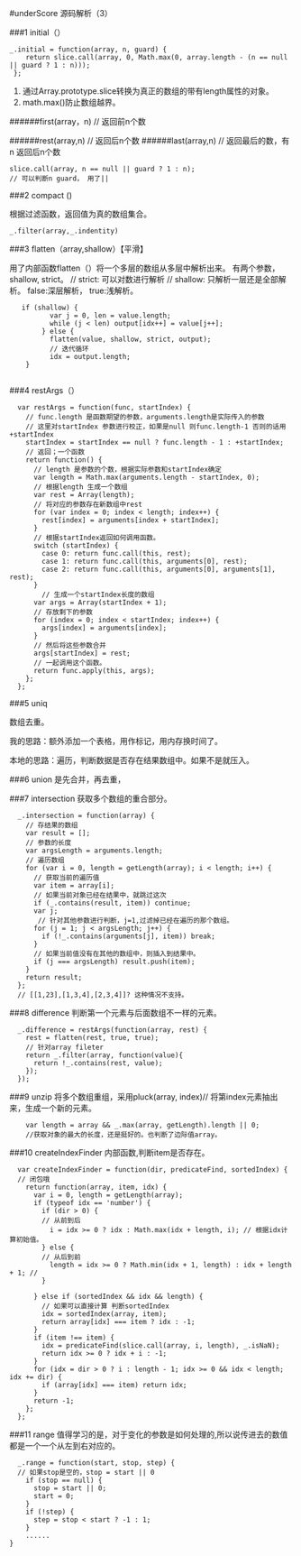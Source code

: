 #underScore 源码解析（3）

###1 initial（）

```
_.initial = function(array, n, guard) {
    return slice.call(array, 0, Math.max(0, array.length - (n == null || guard ? 1 : n)));
 };

```

1. 通过Array.prototype.slice转换为真正的数组的带有length属性的对象。
2. math.max()防止数组越界。

######first(array，n) // 返回前n个数

######rest(array,n) // 返回后n个数
######last(array,n) // 返回最后的数，有n 返回后n个数
```
slice.call(array, n == null || guard ? 1 : n);
// 可以判断n guard， 用了||
```

###2 compact ()

根据过滤函数，返回值为真的数组集合。

`_.filter(array,_.indentity)`


###3 flatten（array,shallow）【平滑】

用了内部函数flatten（）将一个多层的数组从多层中解析出来。
有两个参数，shallow, strict。
// strict: 可以对数进行解析
// shallow: 只解析一层还是全部解析。 false:深层解析， true:浅解析。

```
   if (shallow) {
          var j = 0, len = value.length;
          while (j < len) output[idx++] = value[j++];
        } else {
          flatten(value, shallow, strict, output);
          // 迭代循环
          idx = output.length;
    }


```

###4 restArgs（）
```
  var restArgs = function(func, startIndex) {
    // func.length 是函数期望的参数，arguments.length是实际传入的参数
    // 这里对startIndex 参数进行校正，如果是null 则func.length-1 否则的话用+startIndex
    startIndex = startIndex == null ? func.length - 1 : +startIndex;
    // 返回；一个函数
    return function() {
      // length 是参数的个数，根据实际参数和startIndex确定
      var length = Math.max(arguments.length - startIndex, 0);
      // 根据length 生成一个数组
      var rest = Array(length);
      // 将对应的参数存在新数组中rest
      for (var index = 0; index < length; index++) {
        rest[index] = arguments[index + startIndex];
      }
      // 根据startIndex返回如何调用函数。
      switch (startIndex) {
        case 0: return func.call(this, rest);
        case 1: return func.call(this, arguments[0], rest);
        case 2: return func.call(this, arguments[0], arguments[1], rest);
      }
        // 生成一个startIndex长度的数组
      var args = Array(startIndex + 1);
      // 存放剩下的参数
      for (index = 0; index < startIndex; index++) {
        args[index] = arguments[index];
      }
      // 然后将这些参数合并
      args[startIndex] = rest;
      // 一起调用这个函数。
      return func.apply(this, args);
    };
  };
```




###5 uniq 

数组去重。

我的思路：额外添加一个表格，用作标记，用内存换时间了。

本地的思路：遍历，判断数据是否存在结果数组中。如果不是就压入。


###6 union
是先合并，再去重，

###7 intersection 
获取多个数组的重合部分。

```
  _.intersection = function(array) {
    // 存结果的数组
    var result = [];
    // 参数的长度
    var argsLength = arguments.length;
    // 遍历数组
    for (var i = 0, length = getLength(array); i < length; i++) {
      // 获取当前的遍历值
      var item = array[i];
      // 如果当前对象已经在结果中，就跳过这次
      if (_.contains(result, item)) continue;
      var j;
       // 针对其他参数进行判断，j=1,过滤掉已经在遍历的那个数组。
      for (j = 1; j < argsLength; j++) {
        if (!_.contains(arguments[j], item)) break;
      }
      // 如果当前值没有在其他的数组中，则插入到结果中。
      if (j === argsLength) result.push(item);
    }
    return result;
  };
  // [[1,23],[1,3,4],[2,3,4]]? 这种情况不支持。
```


###8 difference
判断第一个元素与后面数组不一样的元素。

```
  _.difference = restArgs(function(array, rest) {
    rest = flatten(rest, true, true);
    // 针对array fileter
    return _.filter(array, function(value){
      return !_.contains(rest, value);
    });
  });

```
###9 unzip
将多个数组重组，采用pluck(array, index)// 将第index元素抽出来，生成一个新的元素。

```
    var length = array && _.max(array, getLength).length || 0;
    //获取对象的最大的长度，还是挺好的。也判断了边际值array。

```

###10 createIndexFinder
内部函数,判断item是否存在。

```
  var createIndexFinder = function(dir, predicateFind, sortedIndex) {
  // 闭包哦
    return function(array, item, idx) {
      var i = 0, length = getLength(array);
      if (typeof idx == 'number') {
        if (dir > 0) {
        // 从前到后
          i = idx >= 0 ? idx : Math.max(idx + length, i); // 根据idx计算初始值。
        } else {
        // 从后到前
          length = idx >= 0 ? Math.min(idx + 1, length) : idx + length + 1; // 
        }
        
      } else if (sortedIndex && idx && length) {
        // 如果可以直接计算 判断sortedIndex
        idx = sortedIndex(array, item);
        return array[idx] === item ? idx : -1;
      }
      if (item !== item) {
        idx = predicateFind(slice.call(array, i, length), _.isNaN);
        return idx >= 0 ? idx + i : -1;
      }
      for (idx = dir > 0 ? i : length - 1; idx >= 0 && idx < length; idx += dir) {
        if (array[idx] === item) return idx;
      }
      return -1;
    };
  };

```
###11 range
值得学习的是，对于变化的参数是如何处理的,所以说传进去的数值都是一个一个从左到右对应的。

```
  _.range = function(start, stop, step) {
  // 如果stop是空的，stop = start || 0 
    if (stop == null) {
      stop = start || 0;
      start = 0;
    }
    if (!step) {
      step = stop < start ? -1 : 1;
    }
    ......
}

```





